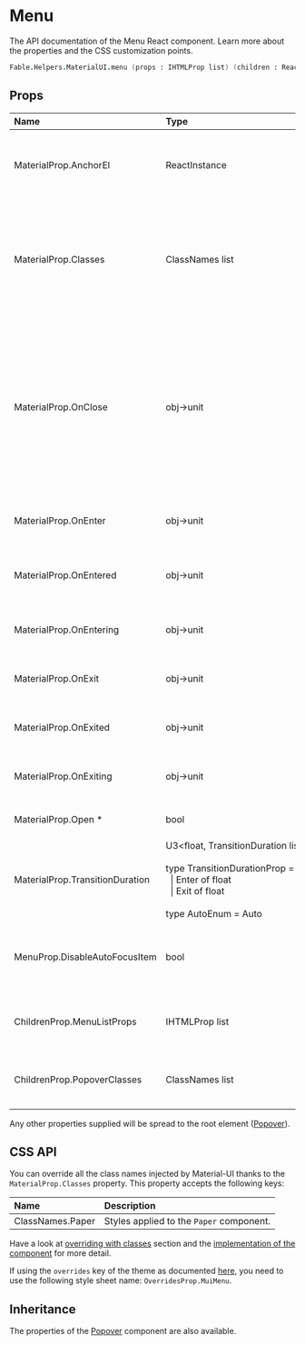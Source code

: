 # Menu

<p class="description">The API documentation of the Menu React component. Learn more about the properties and the CSS customization points.</p>

```fsharp
Fable.Helpers.MaterialUI.menu (props : IHTMLProp list) (children : ReactElement list) : ReactElement
```



## Props

| Name | Type | Default | Description |
|:-----|:-----|:--------|:------------|
| <span class="prop-name">MaterialProp.AnchorEl</span> | <span class="prop-type">ReactInstance</span> |   | The DOM element used to set the position of the menu. |
| <span class="prop-name">MaterialProp.Classes</span> | <span class="prop-type">ClassNames list</span> |   | Override or extend the styles applied to the component.  See CSS API below for more details.  |
| <span class="prop-name">MaterialProp.OnClose</span> | <span class="prop-type">obj->unit</span> |   | Callback fired when the component requests to be closed.<br><br>**Signature:**<br>`(event : obj) -> unit`<br>*event:* The event source of the callback |
| <span class="prop-name">MaterialProp.OnEnter</span> | <span class="prop-type">obj->unit</span> |   | Callback fired before the Menu enters. |
| <span class="prop-name">MaterialProp.OnEntered</span> | <span class="prop-type">obj->unit</span> |   | Callback fired when the Menu has entered. |
| <span class="prop-name">MaterialProp.OnEntering</span> | <span class="prop-type">obj->unit</span> |   | Callback fired when the Menu is entering. |
| <span class="prop-name">MaterialProp.OnExit</span> | <span class="prop-type">obj->unit</span> |   | Callback fired before the Menu exits. |
| <span class="prop-name">MaterialProp.OnExited</span> | <span class="prop-type">obj->unit</span> |   | Callback fired when the Menu has exited. |
| <span class="prop-name">MaterialProp.OnExiting</span> | <span class="prop-type">obj->unit</span> |   | Callback fired when the Menu is exiting. |
| <span class="prop-name required">MaterialProp.Open *</span> | <span class="prop-type">bool</span> |   | If `true`, the menu is visible. |
| <span class="prop-name">MaterialProp.TransitionDuration</span> | <span class="prop-type">U3&lt;float,&nbsp;TransitionDuration&nbsp;list,&nbsp;AutoEnum&gt;<br><br>type&nbsp;TransitionDurationProp&nbsp;=<br>&nbsp;&nbsp;&#124;&nbsp;Enter&nbsp;of&nbsp;float<br>&nbsp;&nbsp;&#124;&nbsp;Exit&nbsp;of&nbsp;float<br><br>type&nbsp;AutoEnum&nbsp;=&nbsp;Auto<br></span> | <span class="prop-default">AutoEnum.Auto</span> | The length of the transition in `ms`, or `Auto` |
| <span class="prop-name">MenuProp.DisableAutoFocusItem</span> | <span class="prop-type">bool</span> | <span class="prop-default">false</span> | If `true`, the selected / first menu item will not be auto focused. |
| <span class="prop-name">ChildrenProp.MenuListProps</span> | <span class="prop-type">IHTMLProp list</span> |   | Properties applied to the [`MenuList`](#/api/menu-list) element. |
| <span class="prop-name">ChildrenProp.PopoverClasses</span> | <span class="prop-type">ClassNames list</span> |   | `classes` property applied to the [`Popover`](#/api/popover) element. |

Any other properties supplied will be spread to the root element ([Popover](#/api/popover)).

## CSS API

You can override all the class names injected by Material-UI thanks to the `MaterialProp.Classes` property.
This property accepts the following keys:


| Name | Description |
|:-----|:------------|
| <span class="prop-name">ClassNames.Paper</span> | Styles applied to the `Paper` component.

Have a look at [overriding with classes](#/customization/overrides) section
and the [implementation of the component](https://github.com/mui-org/material-ui/tree/master/packages/material-ui/src/Menu/Menu.js)
for more detail.

If using the `overrides` key of the theme as documented
[here](#/customization/themes),
you need to use the following style sheet name: `OverridesProp.MuiMenu`.

## Inheritance

The properties of the [Popover](#/api/popover) component are also available.
<!-- You can take advantage of this behavior to [target nested components](/guides/api/#spread). -->

<!--## Demos-->

<!--- [App Bar](/demos/app-bar/)-->
<!--- [Menus](/demos/menus/)-->

